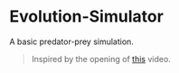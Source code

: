 # Evolution-Simulator
A basic predator-prey simulation.
> Inspired by the opening of [this](https://www.youtube.com/watch?v=YNMkADpvO4w) video.
